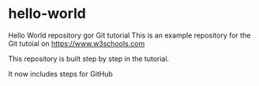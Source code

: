 # hello-world
Hello World repository gor Git tutorial 
This is an example repository for the Git tutoial on https://www.w3schools.com

This repository is built step by step in the tutorial.

It now includes steps for GitHub
